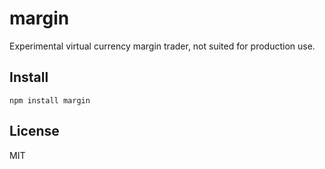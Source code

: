 margin
===

Experimental virtual currency margin trader, not suited for production use.

Install
---

`npm install margin`

License
---

MIT